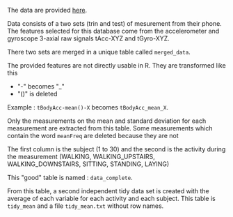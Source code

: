 The data are provided [here](https://d396qusza40orc.cloudfront.net/getdata%2Fprojectfiles%2FUCI%20HAR%20Dataset.zip).

Data consists of a two sets (trin and test) of mesurement from their phone. 
The features selected for this database come from the accelerometer and gyroscope 3-axial raw signals tAcc-XYZ and tGyro-XYZ.


There two sets are merged in a  unique table called `merged_data`.

The provided features are not directly usable in R. They are transformed like this 

* "-" becomes "_"
* "()" is deleted

Example : `tBodyAcc-mean()-X` becomes `tBodyAcc_mean_X`.

Only the measurements on the mean and standard deviation for each measurement are extracted from this table.
Some measurements which contain the word `meanFreq` are deleted because they are not 

The first column is the subject (1 to 30) and the second is the activity during the measurement (WALKING, WALKING\_UPSTAIRS, WALKING_DOWNSTAIRS, SITTING, STANDING, LAYING)

This "good" table is named : `data_complete`.

From this table, a second independent tidy data set is created with the average of each variable for each activity and each subject. This table is `tidy_mean` and a file `tidy_mean.txt` without row names.


